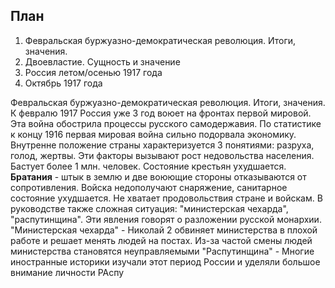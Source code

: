 ## План
1. Февральская буржуазно-демократическая революция. Итоги, значения.
2. Двоевластие. Сущность и значение
3. Россия летом/осенью 1917 года
4. Октябрь 1917 года

Февральская буржуазно-демократическая революция. Итоги, значения.
К февралю 1917 Россия уже 3 год воюет на фронтах первой мировой. Эта война обострила процессы русского самодержавия. По статистике к концу 1916 первая мировая война сильно подорвала экономику. Внутренне положение страны характеризуется 3 понятиями: разруха, голод, жертвы. Эти факторы вызывают рост недовольства населения. Бастует более 1 млн. человек. Состояние крестьян ухудшается. **Братания** - штык в землю и две воюющие стороны отказываются от сопротивления. Войска недополучают снаряжение, санитарное состояние ухудшается. Не хватает продовольствия стране и войскам. В руководстве также сложная ситуация: "министерская чехарда", "распутинщина". Эти явления говорят о разложении русской монархии. 
"Министерская чехарда" - Николай 2 обвиняет министерства в плохой работе и решает менять людей на постах. Из-за частой смены людей министерства становятся неуправляемыми
"Распутинщина" - Многие иностранные историки изучали этот период России и уделяли большое внимание личности РАспу